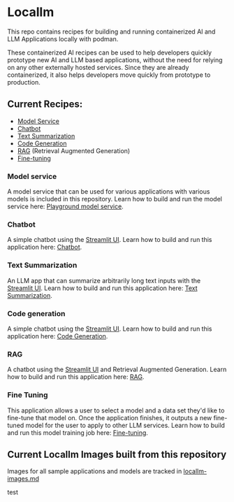 # Locallm

This repo contains recipes for building and running containerized AI and LLM Applications locally with podman.

These containerized AI recipes can be used to help developers quickly prototype new AI and LLM based applications, without the need for relying on any other externally hosted services. Since they are already containerized, it also helps developers move quickly from prototype to production.

## Current Recipes: 

* [Model Service](#model-service)
* [Chatbot](#chatbot)
* [Text Summarization](#text-summarization)
* [Code Generation](#code-generation)
* [RAG](#rag-application) (Retrieval Augmented Generation)
* [Fine-tuning](#fine-tuning)

### Model service

A model service that can be used for various applications with various models is included in this repository.
Learn how to build and run the model service here: [Playground model service](/playground/).

### Chatbot

A simple chatbot using the [Streamlit UI](https://docs.streamlit.io/). Learn how to build and run this application here: [Chatbot](/chatbot-langchain/).

### Text Summarization

An LLM app that can summarize arbitrarily long text inputs with the [Streamlit UI](https://docs.streamlit.io/). Learn how to build and run this application here:
[Text Summarization](/summarizer-langchain/).

### Code generation

A simple chatbot using the [Streamlit UI](https://docs.streamlit.io/). Learn how to build and run this application here: [Code Generation](/code-generation/).

### RAG

A chatbot using the [Streamlit UI](https://docs.streamlit.io/) and Retrieval Augmented Generation. Learn how to build and run this application here: [RAG](/rag-langchain/).

### Fine Tuning 

This application allows a user to select a model and a data set they'd like to fine-tune that model on.
Once the application finishes, it outputs a new fine-tuned model for the user to apply to other LLM services.
Learn how to build and run this model training job here: [Fine-tuning](/finetune/).

## Current Locallm Images built from this repository

Images for all sample applications and models are tracked in [locallm-images.md](./locallm-images.md)

test
